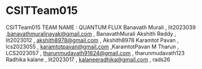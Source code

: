 # CSITTeam015
CSITTeam015
TEAM NAME : QUANTUM FLUX
Banavath Murali , lit2023039 ,banavathmuralinayak@gmail.com , BanavathMurali
Akshith Reddy , lit2023012 , akshith8978@gmail.com , Akshith8978
Karamtot Pavan , lcs2023055 , karamtotpavan@gmail.com ,KaramtotPavan
M Tharun  , LCS2023057 , tharunmudavath91824@gmail.com , tharunmudavath123
Radhika kalane , lit2023017 , kalaneeradhika@gmail.com , rads26
